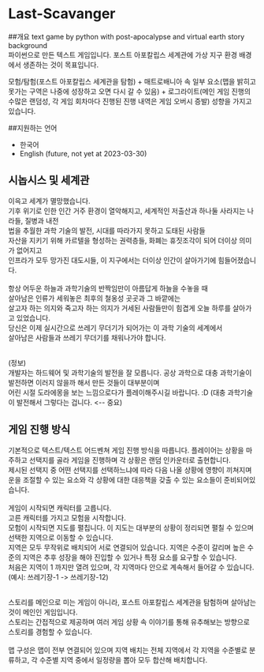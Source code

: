 # Last-Scavanger
##개요
text game by python with post-apocalypse and virtual earth story background<br>
파이썬으로 만든 텍스트 게임입니다. 포스트 아포칼립스 세계관에 가상 지구 환경 배경에서 생존하는 것이 목표입니다.

모험/탐험(포스트 아포칼립스 세계관을 탐험) + 매트로배니아 속 일부 요소(맵을 밝히고 못가는 구역은 나중에 성장하고 오면 다시 갈 수 있음) + 로그라이트(메인 게임 진행의 수많은 랜덤성, 각 게임 회차마다 진행된 진행 내역은 게임 오버시 증발) 성향을 가지고 있습니다.

##지원하는 언어 <br>
- 한국어
- English (future, not yet at 2023-03-30)

## 시놉시스 및 세계관 <br>
이윽고 세계가 멸망했습니다. <br>
기후 위기로 인한 인간 거주 환경이 열악해지고, 세계적인 저출산과 하나둘 사라지는 나라들, 질병과 내전<br>
법을 추월한 과학 기술의 발전, 시대를 따라가지 못하고 도태된 사람들<br>
자산을 지키기 위해 카르텔을 형성하는 권력층들, 화폐는 휴짓조각이 되어 더이상 의미가 없어지고<br>
인프라가 모두 망가진 대도시들, 이 지구에서는 더이상 인간이 살아가기에 힘들어졌습니다.<br>
<br>
항상 어두운 하늘과 과학기술의 반짝임만이 아름답게 하늘을 수놓을 때<br>
살아남은 인류가 세워놓은 최후의 철옹성 곳곳과 그 바깥에는<br>
살고자 하는 의지와 죽고자 하는 의지가 거세된 사람들만이 힘겹게 오늘 하루를 살아가고 있었습니다.<br>
당신은 이제 실시간으로 쓰레기 무더기가 되어가는 이 과학 기술의 세계에서<br>
살아남은 사람들과 쓰레기 무더기를 채워나가야 합니다.<br>
<br>

(정보) <br> 
개발자는 하드웨어 및 과학기술의 발전을 잘 모릅니다. 공상 과학으로 대충 과학기술이 발전하면 이러지 않을까 해서 만든 것들이 대부분이며<br>
어린 시절 도라에몽을 보는 느낌으로다가 플레이해주시길 바랍니다. :D (대충 과학기술이 발전해서 그렇다는 겁니다. <-- 중요) <br>

## 게임 진행 방식 <br>
기본적으로 텍스트/텍스트 어드벤쳐 게임 진행 방식을 따릅니다. 플레이어는 상황을 마주하고 선택지를 골라 게임을 진행하며 각 상황은 랜덤 인카운터로 출현합니다. <br>
제시된 선택지 중 어떤 선택지를 선택하느냐에 따라 다음 나올 상황에 영향이 끼쳐지며 운을 조절할 수 있는 요소와 각 상황에 대한 대응책을 갖출 수 있는 요소들이 준비되어있습니다. <br>
<br>
게임이 시작되면 캐릭터를 고릅니다.<br>
고른 캐릭터를 가지고 모험을 시작합니다. <br>
모험이 시작되면 지도를 펼칩니다. 이 지도는 대부분의 상황이 정리되면 펼칠 수 있으며 선택한 지역으로 이동할 수 있습니다.<br>
지역은 모두 무작위로 배치되어 서로 연결되어 있습니다. 지역은 수준이 갈리며 높은 수준의 지역은 추후 성장을 해야 진입할 수 있거나 특정 요소를 요구할 수 있습니다.<br>
처음은 지역이 1 까지만 열려 있으며, 각 지역마다 안으로 계속해서 들어갈 수 있습니다. (예시: 쓰레기장-1 -> 쓰레기장-12)<br>

<br>
스토리를 메인으로 미는 게임이 아니라, 포스트 아포칼립스 세계관을 탐험하며 살아남는 것이 메인인 게임입니다. <br>
스토리는 간접적으로 제공하며 여러 게임 상황 속 이야기를 통해 유추해보는 방향으로 스토리를 경험할 수 있습니다. <br>
<br>
맵 구성은 맵이 전부 연결되어 있으며 지역 배치는 전체 지역에서 각 지역을 수준별로 분류하고, 각 수준별 지역 중에서 일정량을 뽑아 모두 합산해 배치합니다. <br>
